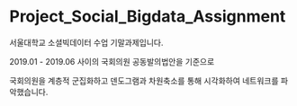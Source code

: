 # Project_Social_Bigdata_Assignment

서울대학교 소셜빅데이터 수업 기말과제입니다.

2019.01 - 2019.06 사이의 국회의원 공동발의법안을 기준으로

국회의원을 계층적 군집화하고 덴도그램과 차원축소를 통해 시각화하여 네트워크를 파악했습니다. 
